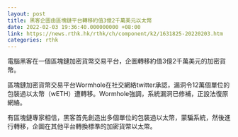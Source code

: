 ```yaml
---
layout: post
title: 黑客企圖由區塊鏈平台轉移約值3億2千萬美元以太幣
date: 2022-02-03 19:36:40.000000000 +08:00
link: https://news.rthk.hk/rthk/ch/component/k2/1631825-20220203.htm
categories: rthk
---
```


電腦黑客在一個區塊鏈加密貨幣交易平台，企圖轉移約值3億2千萬美元的加密貨幣。

區塊鏈加密貨幣交易平台Wormhole在社交網絡twitter承認，漏洞令12萬個單位的包裝過以太幣（wETH）遭轉移。Wormhole強調，系統漏洞已修補，正設法復原網絡。

有區塊鏈專家相信，黑客首先創造出多個單位的包裝過以太幣，蒙騙系統，然後進行轉移，企圖在其他平台轉換標準的加密貨幣以太幣。
